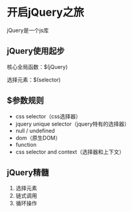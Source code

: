 # 开启jQuery之旅

jQuery是一个js库

## jQuery使用起步

核心全局函数：$(jQuery)

选择元素：$(selector)

## $参数规则

- css selector（css选择器）
- jquery unique selector（jquery特有的选择器）
- null / undefined
- dom（原生DOM）
- function
- css selector and context（选择器和上下文）

## jQuery精髓

1. 选择元素
2. 链式调用
3. 循环操作